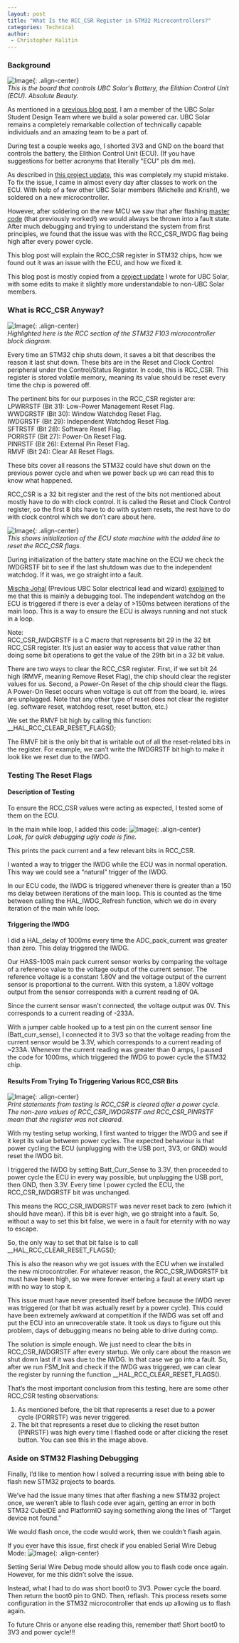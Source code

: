 ```yaml
---
layout: post
title: "What Is the RCC_CSR Register in STM32 Microcontrollers?"
categories: Technical
author:
 - Christopher Kalitin
---
```

<head>
    <meta property="og:image" content="{{site.url}}/assets/images/stm32-rcc-register/block-diagram.jgp">
</head>

### <b>Background</b>

![Image]({{site.url}}/assets/images/stm32-rcc-register/ecu.jpg){: .align-center}  
<i>This is the board that controls UBC Solar's Battery, the Elithion Control Unit (ECU). Absolute Beauty.</i>

As mentioned in a <a href="https://ckalitin.github.io/projects/2024/12/27/esp32-adc-characterization.html">previous blog post</a>, I am a member of the UBC Solar Student Design Team where we build a solar powered car. UBC Solar remains a completely remarkable collection of technically capable individuals and an amazing team to be a part of. 

During test a couple weeks ago, I shorted 3V3 and GND on the board that controls the battery, the Elithion Control Unit (ECU). (If you have suggestions for better acronyms that literally "ECU" pls dm me).

As described in [this project update](https://docs.google.com/document/d/1xOfLdrTIRzjXy1PGJlzUYaPMlBG1Atdfq_sDKa-XnOE/edit?usp=sharing), this was completely my stupid mistake. To fix the issue, I came in almost every day after classes to work on the ECU. With help of a few other UBC Solar members (Michelle and Krish!), we soldered on a new microcontroller.

However, after soldering on the new MCU we saw that after flashing [master code](https://github.com/UBC-Solar/firmware_v3/tree/master/components/ecu/ecu_firmware) (that previously worked!) we would always be thrown into a fault state. After much debugging and trying to understand the system from first principles, we found that the issue was with the RCC_CSR_IWDG flag being high after every power cycle. 

This blog post will explain the RCC_CSR register in STM32 chips, how we found out it was an issue with the ECU, and how we fixed it.

This blog post is mostly copied from a [project update](https://docs.google.com/document/d/1r4EUV-VYLYU-DLjS0XQSxoHilgCY1WAmpvgW4Q0D-Hk/edit?usp=sharing) I wrote for UBC Solar, with some edits to make it slightly more understandable to non-UBC Solar members.

### <b>What is RCC_CSR Anyway?</b>

![Image]({{site.url}}/assets/images/stm32-rcc-register/block-diagram.jpg){: .align-center}  
<i>Highlighted here is the RCC section of the STM32 F103 microcontroller block diagram.</i>

Every time an STM32 chip shuts down, it saves a bit that describes the reason it last shut down. These bits are in the Reset and Clock Control peripheral under the Control/Status Register. In code, this is RCC_CSR. This register is stored volatile memory, meaning its value should be reset every time the chip is powered off.

The pertinent bits for our purposes in the RCC_CSR register are:  
LPWRRSTF (Bit 31): Low-Power Management Reset Flag.​  
WWDGRSTF (Bit 30): Window Watchdog Reset Flag.​  
IWDGRSTF (Bit 29): Independent Watchdog Reset Flag.​  
SFTRSTF (Bit 28): Software Reset Flag.​  
PORRSTF (Bit 27): Power-On Reset Flag.​  
PINRSTF (Bit 26): External Pin Reset Flag.​  
RMVF (Bit 24): Clear All Reset Flags.  

These bits cover all reasons the STM32 could have shut down on the previous power cycle and when we power back up we can read this to know what happened.

RCC_CSR is a 32 bit register and the rest of the bits not mentioned about mostly have to do with clock control. It is called the Reset and Clock Control register, so the first 8 bits have to do with system resets, the rest have to do with clock control which we don’t care about here.

![Image]({{site.url}}/assets/images/stm32-rcc-register/fsminit.jpg){: .align-center}  
<i>This shows initialization of the ECU state machine with the added line to reset the RCC_CSR flags.</i>

During initialization of the battery state machine on the ECU we check the IWDGRSTF bit to see if the last shutdown was due to the independent watchdog. If it was, we go straight into a fault.

[Mischa Johal](https://mischajohal.com/Thoughts/Reflecting-on-UBC-Solar) (Previous UBC Solar electrical lead and wizard) [explained]({{site.url}}/assets/images/stm32-rcc-register/mischa-message-2.jpg) to me that this is mainly a debugging tool. The independent watchdog on the ECU is triggered if there is ever a delay of >150ms between iterations of the main loop. This is a way to ensure the ECU is always running and not stuck in a loop.

Note:  
RCC_CSR_IWDGRSTF is a C macro that represents bit 29 in the 32 bit RCC_CSR register. It’s just an easier way to access that value rather than doing some bit operations to get the value of the 29th bit in a 32 bit value.

There are two ways to clear the RCC_CSR register. First, if we set bit 24 high (RMVF, meaning Remove Reset Flag), the chip should clear the register values for us. Second, a Power-On Reset of the chip should clear the flags. A Power-On Reset occurs when voltage is cut off from the board, ie. wires are unplugged. Note that any other type of reset does not clear the register (eg. software reset, watchdog reset, reset button, etc.)

We set the RMVF bit high by calling this function:  
__HAL_RCC_CLEAR_RESET_FLAGS();

The RMVF bit is the only bit that is writable out of all the reset-related bits in the register. For example, we can’t write the IWDGRSTF bit high to make it look like we reset due to the IWDG.

### <b>Testing The Reset Flags</b>

#### <b>Description of Testing</b>

To ensure the RCC_CSR values were acting as expected, I tested some of them on the ECU.

In the main while loop, I added this code:
![Image]({{site.url}}/assets/images/stm32-rcc-register/while.png){: .align-center}  
<i>Look, for quick debugging ugly code is fine.</i>

This prints the pack current and a few relevant bits in RCC_CSR.

I wanted a way to trigger the IWDG while the ECU was in normal operation. This way we could see a “natural” trigger of the IWDG.

In our ECU code, the IWDG is triggered whenever there is greater than a 150 ms delay between iterations of the main loop. This is counted as the time between calling the HAL_IWDG_Refresh function, which we do in every iteration of the main while loop.

#### <b>Triggering the IWDG</b>

I did a HAL_delay of 1000ms every time the ADC_pack_current was greater than zero. This delay triggered the IWDG.

Our HASS-100S main pack current sensor works by comparing the voltage of a reference value to the voltage output of the current sensor. The reference voltage is a constant 1.80V and the voltage output of the current sensor is proportional to the current. With this system, a 1.80V voltage output from the sensor corresponds with a current reading of 0A.

Since the current sensor wasn't connected, the voltage output was 0V. This corresponds to a current reading of -233A.

With a jumper cable hooked up to a test pin on the current sensor line (Batt_curr_sense), I connected it to 3V3 so that the voltage reading from the current sensor would be 3.3V, which corresponds to a current reading of ~233A. Whenever the current reading was greater than 0 amps, I paused the code for 1000ms, which triggered the IWDG to power cycle the STM32 chip.

#### <b>Results From Trying To Triggering Various RCC_CSR Bits</b>

![Image]({{site.url}}/assets/images/stm32-rcc-register/putty.png){: .align-center}  
<i>Print statements from testing is RCC_CSR is cleared after a power cycle. The non-zero values of RCC_CSR_IWDGRSTF and RCC_CSR_PINRSTF mean that the register was not cleared.</i>

With my testing setup working, I first wanted to trigger the IWDG and see if it kept its value between power cycles. The expected behaviour is that power cycling the ECU (unplugging with the USB port, 3V3, or GND) would reset the IWDG bit.

I triggered the IWDG by setting Batt_Curr_Sense to 3.3V, then proceeded to power cycle the ECU in every way possible, but unplugging the USB port, then GND, then 3.3V. Every time I power cycled the ECU, the RCC_CSR_IWDGRSTF bit was unchanged.

This means the RCC_CSR_IWDGRSTF was never reset back to zero (which it should have mean). If this bit is ever high, we go straight into a fault. So, without a way to set this bit false, we were in a fault for eternity with no way to escape.

So, the only way to set that bit false is to call __HAL_RCC_CLEAR_RESET_FLAGS();

This is also the reason why we got issues with the ECU when we installed the new microcontroller. For whatever reason, the RCC_CSR_IWDGRSTF bit must have been high, so we were forever entering a fault at every start up with no way to stop it.

This issue must have never presented itself before because the IWDG never was triggered (or that bit was actually reset by a power cycle). This could have been extremely awkward at competition if the IWDG was set off and put the ECU into an unrecoverable state. It took us days to figure out this problem, days of debugging means no being able to drive during comp.

The solution is simple enough. We just need to clear the bits in RCC_CSR_IWDGRSTF after every startup. We only care about the reason we shut down last if it was due to the IWDG. In that case we go into a fault. So, after we run FSM_Init and check if the IWDG was triggered, we can clear the register by running the function __HAL_RCC_CLEAR_RESET_FLAGS().

That’s the most important conclusion from this testing, here are some other RCC_CSR testing observations:

1. As mentioned before, the bit that represents a reset due to a power cycle (PORRSTF) was never triggered. 
2. The bit that represents a reset due to clicking the reset button (PINRSTF) was high every time I flashed code or after clicking the reset button. You can see this in the image above.

### <b>Aside on STM32 Flashing Debugging</b>

Finally, I’d like to mention how I solved a recurring issue with being able to flash new STM32 projects to boards. 

We’ve had the issue many times that after flashing a new STM32 project once, we weren’t able to flash code ever again, getting an error in both STM32 CubeIDE and PlatformIO saying something along the lines of “Target device not found.”

We would flash once, the code would work, then we couldn’t flash again.

If you ever have this issue, first check if you enabled Serial Wire Debug Mode:
![Image]({{site.url}}/assets/images/stm32-rcc-register/cubeide.png){: .align-center}  

Setting Serial Wire Debug mode should allow you to flash code once again. However, for me this didn’t solve the issue.

Instead, what I had to do was short boot0 to 3V3. Power cycle the board. Then return the boot0 pin to GND. Then, reflash. This process resets some configuration in the STM32 microcontroller that ends up allowing us to flash again.

To future Chris or anyone else reading this, remember that! Short boot0 to 3V3 and power cycle!!!
